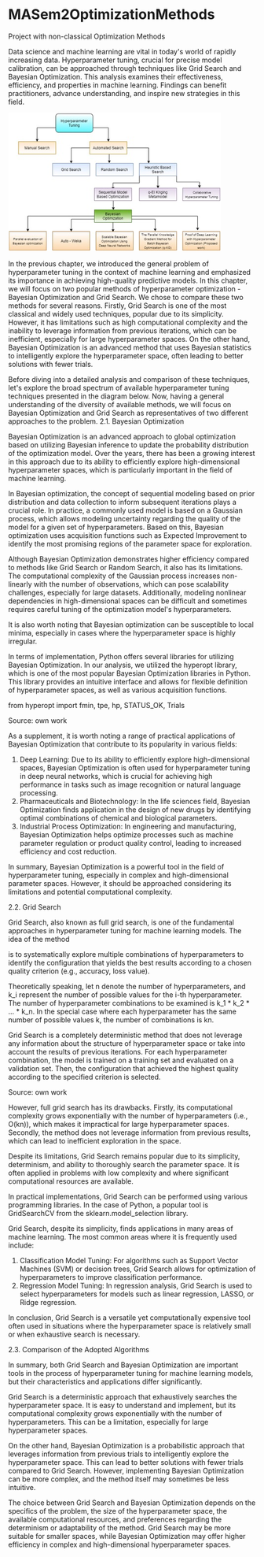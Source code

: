 # MASem2OptimizationMethods
Project with non-classical Optimization Methods

Data science and machine learning are vital in today's world of rapidly increasing data. Hyperparameter tuning, crucial for precise model calibration, can be approached through techniques like Grid Search and Bayesian Optimization. This analysis examines their effectiveness, efficiency, and properties in machine learning. Findings can benefit practitioners, advance understanding, and inspire new strategies in this field.

![alt text](https://github.com/agomolka/MASem2OptimizationMethods/blob/master/img/hyper_tunning_graph.jpg?raw=true)

In the previous chapter, we introduced the general problem of hyperparameter tuning in the context of machine learning and emphasized its importance in achieving high-quality predictive models. In this chapter, we will focus on two popular methods of hyperparameter optimization - Bayesian Optimization and Grid Search. We chose to compare these two methods for several reasons. Firstly, Grid Search is one of the most classical and widely used techniques, popular due to its simplicity. However, it has limitations such as high computational complexity and the inability to leverage information from previous iterations, which can be inefficient, especially for large hyperparameter spaces. On the other hand, Bayesian Optimization is an advanced method that uses Bayesian statistics to intelligently explore the hyperparameter space, often leading to better solutions with fewer trials.

Before diving into a detailed analysis and comparison of these techniques, let's explore the broad spectrum of available hyperparameter tuning techniques presented in the diagram below.
Now, having a general understanding of the diversity of available methods, we will focus on Bayesian Optimization and Grid Search as representatives of two different approaches to the problem.
2.1. Bayesian Optimization

Bayesian Optimization is an advanced approach to global optimization based on utilizing Bayesian inference to update the probability distribution of the optimization model. Over the years, there has been a growing interest in this approach due to its ability to efficiently explore high-dimensional hyperparameter spaces, which is particularly important in the field of machine learning.

In Bayesian optimization, the concept of sequential modeling based on prior distribution and data collection to inform subsequent iterations plays a crucial role. In practice, a commonly used model is based on a Gaussian process, which allows modeling uncertainty regarding the quality of the model for a given set of hyperparameters. Based on this, Bayesian optimization uses acquisition functions such as Expected Improvement to identify the most promising regions of the parameter space for exploration.

Although Bayesian Optimization demonstrates higher efficiency compared to methods like Grid Search or Random Search, it also has its limitations. The computational complexity of the Gaussian process increases non-linearly with the number of observations, which can pose scalability challenges, especially for large datasets. Additionally, modeling nonlinear dependencies in high-dimensional spaces can be difficult and sometimes requires careful tuning of the optimization model's hyperparameters.

It is also worth noting that Bayesian optimization can be susceptible to local minima, especially in cases where the hyperparameter space is highly irregular.

In terms of implementation, Python offers several libraries for utilizing Bayesian Optimization. In our analysis, we utilized the hyperopt library, which is one of the most popular Bayesian Optimization libraries in Python. This library provides an intuitive interface and allows for flexible definition of hyperparameter spaces, as well as various acquisition functions.

from hyperopt import fmin, tpe, hp, STATUS_OK, Trials

Source: own work


As a supplement, it is worth noting a range of practical applications of Bayesian Optimization that contribute to its popularity in various fields:

1. Deep Learning: Due to its ability to efficiently explore high-dimensional spaces, Bayesian Optimization is often used for hyperparameter tuning in deep neural networks, which is crucial for achieving high performance in tasks such as image recognition or natural language processing.
2. Pharmaceuticals and Biotechnology: In the life sciences field, Bayesian Optimization finds application in the design of new drugs by identifying optimal combinations of chemical and biological parameters.
3. Industrial Process Optimization: In engineering and manufacturing, Bayesian Optimization helps optimize processes such as machine parameter regulation or product quality control, leading to increased efficiency and cost reduction.

In summary, Bayesian Optimization is a powerful tool in the field of hyperparameter tuning, especially in complex and high-dimensional parameter spaces. However, it should be approached considering its limitations and potential computational complexity.

2.2. Grid Search

Grid Search, also known as full grid search, is one of the fundamental approaches in hyperparameter tuning for machine learning models. The idea of the method

 is to systematically explore multiple combinations of hyperparameters to identify the configuration that yields the best results according to a chosen quality criterion (e.g., accuracy, loss value).

Theoretically speaking, let n denote the number of hyperparameters, and k_i represent the number of possible values for the i-th hyperparameter. The number of hyperparameter combinations to be examined is k_1 * k_2 * ... * k_n. In the special case where each hyperparameter has the same number of possible values k, the number of combinations is kn.

Grid Search is a completely deterministic method that does not leverage any information about the structure of hyperparameter space or take into account the results of previous iterations. For each hyperparameter combination, the model is trained on a training set and evaluated on a validation set. Then, the configuration that achieved the highest quality according to the specified criterion is selected.

Source: own work

However, full grid search has its drawbacks. Firstly, its computational complexity grows exponentially with the number of hyperparameters (i.e., O(kn)), which makes it impractical for large hyperparameter spaces. Secondly, the method does not leverage information from previous results, which can lead to inefficient exploration in the space.

Despite its limitations, Grid Search remains popular due to its simplicity, determinism, and ability to thoroughly search the parameter space. It is often applied in problems with low complexity and where significant computational resources are available.

In practical implementations, Grid Search can be performed using various programming libraries. In the case of Python, a popular tool is GridSearchCV from the sklearn.model_selection library.

Grid Search, despite its simplicity, finds applications in many areas of machine learning. The most common areas where it is frequently used include:

1. Classification Model Tuning: For algorithms such as Support Vector Machines (SVM) or decision trees, Grid Search allows for optimization of hyperparameters to improve classification performance.
2. Regression Model Tuning: In regression analysis, Grid Search is used to select hyperparameters for models such as linear regression, LASSO, or Ridge regression.

In conclusion, Grid Search is a versatile yet computationally expensive tool often used in situations where the hyperparameter space is relatively small or when exhaustive search is necessary.

2.3. Comparison of the Adopted Algorithms

In summary, both Grid Search and Bayesian Optimization are important tools in the process of hyperparameter tuning for machine learning models, but their characteristics and applications differ significantly.

Grid Search is a deterministic approach that exhaustively searches the hyperparameter space. It is easy to understand and implement, but its computational complexity grows exponentially with the number of hyperparameters. This can be a limitation, especially for large hyperparameter spaces.

On the other hand, Bayesian Optimization is a probabilistic approach that leverages information from previous trials to intelligently explore the hyperparameter space. This can lead to better solutions with fewer trials compared to Grid Search. However, implementing Bayesian Optimization can be more complex, and the method itself may sometimes be less intuitive.

The choice between Grid Search and Bayesian Optimization depends on the specifics of the problem, the size of the hyperparameter space, the available computational resources, and preferences regarding the determinism or adaptability of the method. Grid Search may be more suitable for smaller spaces, while Bayesian Optimization may offer higher efficiency in complex and high-dimensional hyperparameter spaces.
